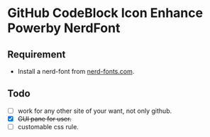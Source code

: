 # GitHub CodeBlock Icon Enhance Powerby NerdFont
## Requirement
- Install a nerd-font from [nerd-fonts.com](https://nerdfonts.com/).

## Todo
- [ ] work for any other site of your want, not only github.
- [x] ~~GUI pane for user.~~
- [ ] customable css rule.
